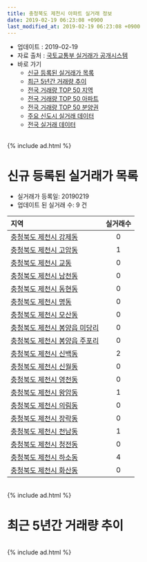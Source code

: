 ```yaml
---
title: 충청북도 제천시 아파트 실거래 정보
date: 2019-02-19 06:23:08 +0900
last_modified_at: 2019-02-19 06:23:08 +0900
---
```


* 업데이트 : 2019-02-19
* 자료 출처 : [국토교통부 실거래가 공개시스템](http://rt.molit.go.kr)
* 바로 가기
    * [신규 등록된 실거래가 목록](#신규-등록된-실거래가-목록)
    * [최근 5년간 거래량 추이](#최근-5년간-거래량-추이)
    * [전국 거래량 TOP 50 지역](https://ayogom.github.io/apt-trade-info/최근-3개월-전국에서-가장-거래가-많이-발생한-지역)
    * [전국 거래량 TOP 50 아파트](https://ayogom.github.io/apt-trade-info/최근-3개월-전국에서-가장-거래가-많이-발생한-아파트)
    * [전국 거래량 TOP 50 분양권](https://ayogom.github.io/apt-trade-info/최근-3개월-전국에서-가장-거래가-많이-발생한-분양권)
    * [주요 신도시 실거래 데이터](https://ayogom.github.io/apt-trade-info/주요-신도시)
    * [전국 실거래 데이터](https://ayogom.github.io/apt-trade-info/전국)

<br>
{% include ad.html %}
<br>

# 신규 등록된 실거래가 목록
* 실거래가 등록일: 20190219
* 업데이트 된 실거래 수: 9 건


|지역|실거래수|
|:---|:---:|
|[충청북도 제천시 강제동](https://ayogom.github.io/apt-trade-info/충청북도-제천시-강제동)|0|
|[충청북도 제천시 고암동](https://ayogom.github.io/apt-trade-info/충청북도-제천시-고암동)|1|
|[충청북도 제천시 교동](https://ayogom.github.io/apt-trade-info/충청북도-제천시-교동)|0|
|[충청북도 제천시 남천동](https://ayogom.github.io/apt-trade-info/충청북도-제천시-남천동)|0|
|[충청북도 제천시 동현동](https://ayogom.github.io/apt-trade-info/충청북도-제천시-동현동)|0|
|[충청북도 제천시 명동](https://ayogom.github.io/apt-trade-info/충청북도-제천시-명동)|0|
|[충청북도 제천시 모산동](https://ayogom.github.io/apt-trade-info/충청북도-제천시-모산동)|0|
|[충청북도 제천시 봉양읍 미당리](https://ayogom.github.io/apt-trade-info/충청북도-제천시-봉양읍-미당리)|0|
|[충청북도 제천시 봉양읍 주포리](https://ayogom.github.io/apt-trade-info/충청북도-제천시-봉양읍-주포리)|0|
|[충청북도 제천시 신백동](https://ayogom.github.io/apt-trade-info/충청북도-제천시-신백동)|2|
|[충청북도 제천시 신월동](https://ayogom.github.io/apt-trade-info/충청북도-제천시-신월동)|0|
|[충청북도 제천시 영천동](https://ayogom.github.io/apt-trade-info/충청북도-제천시-영천동)|0|
|[충청북도 제천시 왕암동](https://ayogom.github.io/apt-trade-info/충청북도-제천시-왕암동)|1|
|[충청북도 제천시 의림동](https://ayogom.github.io/apt-trade-info/충청북도-제천시-의림동)|0|
|[충청북도 제천시 장락동](https://ayogom.github.io/apt-trade-info/충청북도-제천시-장락동)|0|
|[충청북도 제천시 천남동](https://ayogom.github.io/apt-trade-info/충청북도-제천시-천남동)|1|
|[충청북도 제천시 청전동](https://ayogom.github.io/apt-trade-info/충청북도-제천시-청전동)|0|
|[충청북도 제천시 하소동](https://ayogom.github.io/apt-trade-info/충청북도-제천시-하소동)|4|
|[충청북도 제천시 화산동](https://ayogom.github.io/apt-trade-info/충청북도-제천시-화산동)|0|


<br>
{% include ad.html %}
<br>

# 최근 5년간 거래량 추이


<div style="width:100%;">
    <canvas id="deal_progress" height="200"></canvas>
</div>

<script>
new Chart(document.getElementById("deal_progress"), {
    type: 'line',
    data: {
        labels: ['201402','201403','201404','201405','201406','201407','201408','201409','201410','201411','201412','201501','201502','201503','201504','201505','201506','201507','201508','201509','201510','201511','201512','201601','201602','201603','201604','201605','201606','201607','201608','201609','201610','201611','201612','201701','201702','201703','201704','201705','201706','201707','201708','201709','201710','201711','201712','201801','201802','201803','201804','201805','201806','201807','201808','201809','201810','201811','201812','201901','201902'],
        datasets: [{
            label: '매매',
            pointRadius: 1,
            data: [161, 158, 152, 157, 143, 144, 131, 160, 144, 93, 128, 154, 130, 141, 152, 131, 128, 107, 113, 105, 112, 108, 90, 99, 109, 111, 106, 108, 122, 96, 115, 87, 102, 88, 45, 61, 98, 100, 95, 108, 122, 107, 103, 102, 86, 90, 82, 128, 99, 142, 137, 93, 131, 102, 97, 103, 102, 86, 71, 73, 31],
            borderColor: "rgba(255, 201, 14, 1)",
            backgroundColor: "rgba(255, 201, 14, 0.5)",
            fill: false,
            lineTension: 0
        },{
            label: '전월세',
            pointRadius: 1,
            data: [150, 120, 80, 141, 91, 99, 76, 80, 104, 61, 86, 106, 115, 88, 79, 89, 101, 111, 89, 84, 100, 69, 78, 76, 119, 87, 86, 114, 71, 80, 83, 64, 89, 74, 61, 93, 100, 82, 72, 90, 90, 110, 118, 111, 112, 104, 143, 137, 102, 98, 95, 122, 98, 100, 102, 66, 101, 108, 115, 84, 25],
            borderColor: "rgba(0, 141, 185, 1)",
            backgroundColor: "rgba(0, 141, 185, 0.5)",
            fill: false,
            lineTension: 0
        }
        ]
    },
    options: {
        responsive: true,
        title: {
            display: false
        },
        tooltips: {
            mode: 'index',
            intersect: false
        },
        hover: {
            mode: 'nearest',
            intersect: true
        },
        scales: {
            xAxes: [{
                display: true,
                scaleLabel: {
                    display: true,
                    labelString: '년/월'
                }
            }],
            yAxes: [{
                display: true,
                ticks: {
                    suggestedMin: 0,
                },
                scaleLabel: {
                    display: true,
                    labelString: '실거래 수'
                }
            }]
        }
    }
});

</script>


<br>
{% include ad.html %}
<br>

